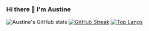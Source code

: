 ### Hi there 👋 I'm Austine

![Austine's GitHub stats](https://github-readme-stats.vercel.app/api?username=AustineBill&show_icons=true&theme=dark)
[![GitHub Streak](https://github-readme-streak-stats.herokuapp.com/?user=AustineBill&theme=dark)](https://git.io/streak-stats)
[![Top Langs](https://github-readme-stats.vercel.app/api/top-langs/?username=AustineBill&layout=compact)](https://github.com/anuraghazra/github-readme-stats)
